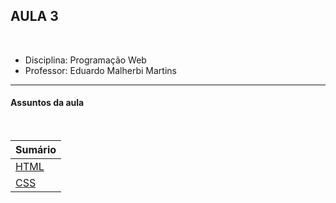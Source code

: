 ## AULA 3

<br />

- Disciplina: Programação Web
- Professor: Eduardo Malherbi Martins

---

#### Assuntos da aula

<br />

| Sumário          |
| ---------------- |
| [HTML](../html/) |
| [CSS](../css/)   |
